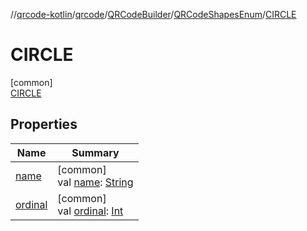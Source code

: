 //[qrcode-kotlin](../../../../../index.md)/[qrcode](../../../index.md)/[QRCodeBuilder](../../index.md)/[QRCodeShapesEnum](../index.md)/[CIRCLE](index.md)

# CIRCLE

[common]\
[CIRCLE](index.md)

## Properties

| Name | Summary |
|---|---|
| [name](../../../../qrcode.raw/-q-r-code-data-type/-d-e-f-a-u-l-t/index.md#-372974862%2FProperties%2F345188675) | [common]<br>val [name](../../../../qrcode.raw/-q-r-code-data-type/-d-e-f-a-u-l-t/index.md#-372974862%2FProperties%2F345188675): [String](https://kotlinlang.org/api/latest/jvm/stdlib/kotlin-stdlib/kotlin/-string/index.html) |
| [ordinal](../../../../qrcode.raw/-q-r-code-data-type/-d-e-f-a-u-l-t/index.md#-739389684%2FProperties%2F345188675) | [common]<br>val [ordinal](../../../../qrcode.raw/-q-r-code-data-type/-d-e-f-a-u-l-t/index.md#-739389684%2FProperties%2F345188675): [Int](https://kotlinlang.org/api/latest/jvm/stdlib/kotlin-stdlib/kotlin/-int/index.html) |
